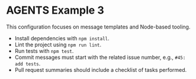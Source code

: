 # AGENTS Example 3

This configuration focuses on message templates and Node-based tooling.

- Install dependencies with `npm install`.
- Lint the project using `npm run lint`.
- Run tests with `npm test`.
- Commit messages must start with the related issue number, e.g., `#45: add tests`.
- Pull request summaries should include a checklist of tasks performed.
